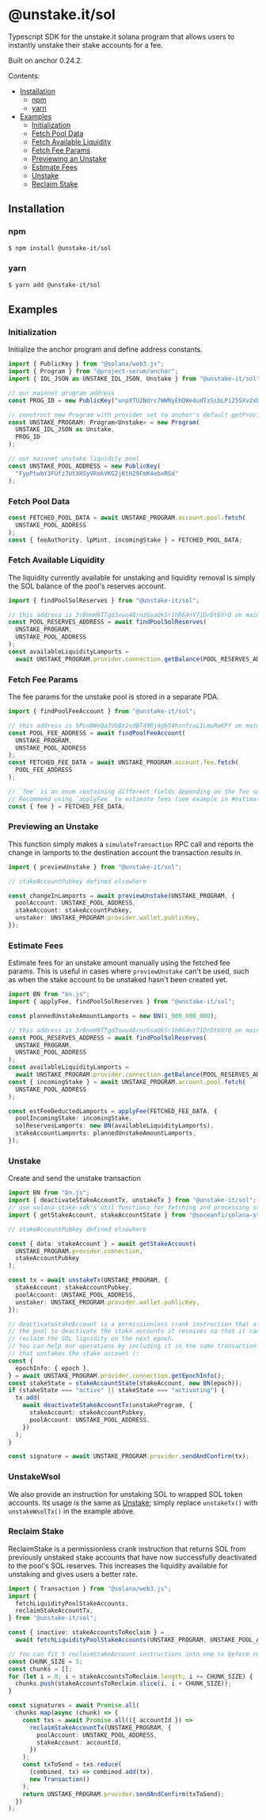 # @unstake.it/sol

Typescript SDK for the unstake.it solana program that allows users to instantly unstake their stake accounts for a fee.

Built on anchor 0.24.2.

Contents:

- [Installation](#installation)
  - [npm](#npm)
  - [yarn](#yarn)
- [Examples](#examples)
  - [Initialization](#initialization)
  - [Fetch Pool Data](#fetch-pool-data)
  - [Fetch Available Liquidity](#fetch-available-liquidity)
  - [Fetch Fee Params](#fetch-fee-params)
  - [Previewing an Unstake](#previewing-an-unstake)
  - [Estimate Fees](#estimate-fees)
  - [Unstake](#unstake)
  - [Reclaim Stake](#reclaim-stake)

## Installation

### npm

```bash
$ npm install @unstake-it/sol
```

### yarn

```bash
$ yarn add @unstake-it/sol
```

## Examples

### Initialization

Initialize the anchor program and define address constants.

```ts
import { PublicKey } from "@solana/web3.js";
import { Program } from "@project-serum/anchor";
import { IDL_JSON as UNSTAKE_IDL_JSON, Unstake } from "@unstake-it/sol";

// our mainnet program address
const PROG_ID = new PublicKey("unpXTU2Ndrc7WWNyEhQWe4udTzSibLPi25SXv2xbCHQ");

// construct new Program with provider set to anchor's default getProvider()
const UNSTAKE_PROGRAM: Program<Unstake> = new Program(
  UNSTAKE_IDL_JSON as Unstake,
  PROG_ID
);

// our mainnet unstake liquidity pool
const UNSTAKE_POOL_ADDRESS = new PublicKey(
  "FypPtwbY3FUfzJUtXHSyVRokVKG2jKtH29FmK4ebxRSd"
);
```

### Fetch Pool Data

```ts
const FETCHED_POOL_DATA = await UNSTAKE_PROGRAM.account.pool.fetch(
  UNSTAKE_POOL_ADDRESS
);
const { feeAuthority, lpMint, incomingStake } = FETCHED_POOL_DATA;
```

### Fetch Available Liquidity

The liquidity currently available for unstaking and liquidity removal is simply the SOL balance of the pool's reserves account.

```ts
import { findPoolSolReserves } from "@unstake-it/sol";

// this address is 3rBnnH9TTgd3xwu48rnzGsaQkSr1hR64nY71DrDt6VrQ on mainnet
const POOL_RESERVES_ADDRESS = await findPoolSolReserves(
  UNSTAKE_PROGRAM,
  UNSTAKE_POOL_ADDRESS
);
const availableLiquidityLamports =
  await UNSTAKE_PROGRAM.provider.connection.getBalance(POOL_RESERVES_ADDRESS);
```

### Fetch Fee Params

The fee params for the unstake pool is stored in a separate PDA.

```ts
import { findPoolFeeAccount } from "@unstake-it/sol";

// this address is 5Pcu8WeQa3VbBz2vdBT49Rj4gbS4hsnfzuL1LmuRaKFY on mainnet
const POOL_FEE_ADDRESS = await findPoolFeeAccount(
  UNSTAKE_PROGRAM,
  UNSTAKE_POOL_ADDRESS
);
const FETCHED_FEE_DATA = await UNSTAKE_PROGRAM.account.fee.fetch(
  POOL_FEE_ADDRESS
);

// `fee` is an enum containing different fields depending on the fee schedule variant.
// Recommend using `applyFee` to estimate fees (see example in #estimate-fees below)
const { fee } = FETCHED_FEE_DATA;
```

### Previewing an Unstake

This function simply makes a `simulateTransaction` RPC call and reports the change in lamports to the destination account the transaction results in.

```ts
import { previewUnstake } from "@unstake-it/sol";

// stakeAccountPubkey defined elsewhere

const changeInLamports = await previewUnstake(UNSTAKE_PROGRAM, {
  poolAccount: UNSTAKE_POOL_ADDRESS,
  stakeAccount: stakeAccountPubkey,
  unstaker: UNSTAKE_PROGRAM.provider.wallet.publicKey,
});
```

### Estimate Fees

Estimate fees for an unstake amount manually using the fetched fee params. This is useful in cases where `previewUnstake` can't be used, such as when the stake account to be unstaked hasn't been created yet.

```ts
import BN from "bn.js";
import { applyFee, findPoolSolReserves } from "@unstake-it/sol";

const plannedUnstakeAmountLamports = new BN(1_000_000_000);

// this address is 3rBnnH9TTgd3xwu48rnzGsaQkSr1hR64nY71DrDt6VrQ on mainnet
const POOL_RESERVES_ADDRESS = await findPoolSolReserves(
  UNSTAKE_PROGRAM,
  UNSTAKE_POOL_ADDRESS
);
const availableLiquidityLamports =
  await UNSTAKE_PROGRAM.provider.connection.getBalance(POOL_RESERVES_ADDRESS);
const { incomingStake } = await UNSTAKE_PROGRAM.account.pool.fetch(
  UNSTAKE_POOL_ADDRESS
);

const estFeeDeductedLamports = applyFee(FETCHED_FEE_DATA, {
  poolIncomingStake: incomingStake,
  solReservesLamports: new BN(availableLiquidityLamports),
  stakeAccountLamports: plannedUnstakeAmountLamports,
});
```

### Unstake

Create and send the unstake transaction

```ts
import BN from "bn.js";
import { deactivateStakeAccountTx, unstakeTx } from "@unstake-it/sol";
// use solana-stake-sdk's util functions for fetching and processing stake accounts
import { getStakeAccount, stakeAccountState } from "@soceanfi/solana-stake-sdk";

// stakeAccountPubkey defined elsewhere

const { data: stakeAccount } = await getStakeAccount(
  UNSTAKE_PROGRAM.provider.connection,
  stakeAccountPubkey
);

const tx = await unstakeTx(UNSTAKE_PROGRAM, {
  stakeAccount: stakeAccountPubkey,
  poolAccount: UNSTAKE_POOL_ADDRESS,
  unstaker: UNSTAKE_PROGRAM.provider.wallet.publicKey,
});

// deactivateStakeAccount is a permissionless crank instruction that allows
// the pool to deactivate the stake accounts it receives so that it can
// reclaim the SOL liquidity on the next epoch.
// You can help our operations by including it in the same transaction
// that unstakes the stake account (:
const {
  epochInfo: { epoch },
} = await UNSTAKE_PROGRAM.provider.connection.getEpochInfo();
const stakeState = stakeAccountState(stakeAccount, new BN(epoch));
if (stakeState === "active" || stakeState === "activating") {
  tx.add(
    await deactivateStakeAccountTx(unstakeProgram, {
      stakeAccount: stakeAccountPubkey,
      poolAccount: UNSTAKE_POOL_ADDRESS,
    })
  );
}

const signature = await UNSTAKE_PROGRAM.provider.sendAndConfirm(tx);
```

### UnstakeWsol

We also provide an instruction for unstaking SOL to wrapped SOL token accounts. Its usage is the same as [Unstake](#unstake); simply replace `unstakeTx()` with `unstakeWsolTx()` in the example above.

### Reclaim Stake

ReclaimStake is a permissionless crank instruction that returns SOL from previously unstaked stake accounts that have now successfully deactivated to the pool's SOL reserves. This increases the liquidity available for unstaking and gives users a better rate.

```ts
import { Transaction } from "@solana/web3.js";
import {
  fetchLiquidityPoolStakeAccounts,
  reclaimStakeAccountTx,
} from "@unstake-it/sol";

const { inactive: stakeAccountsToReclaim } =
  await fetchLiquidityPoolStakeAccounts(UNSTAKE_PROGRAM, UNSTAKE_POOL_ADDRESS);

// You can fit 5 reclaimStakeAccount instructions into one tx before running into packet size limits
const CHUNK_SIZE = 5;
const chunks = [];
for (let i = 0; i < stakeAccountsToReclaim.length; i += CHUNK_SIZE) {
  chunks.push(stakeAccountsToReclaim.slice(i, i + CHUNK_SIZE));
}

const signatures = await Promise.all(
  chunks.map(async (chunk) => {
    const txs = await Promise.all(({ accountId }) =>
      reclaimStakeAccountTx(UNSTAKE_PROGRAM, {
        poolAccount: UNSTAKE_POOL_ADDRESS,
        stakeAccount: accountId,
      })
    );
    const txToSend = txs.reduce(
      (combined, tx) => combined.add(tx),
      new Transaction()
    );
    return UNSTAKE_PROGRAM.provider.sendAndConfirm(txToSend);
  })
);
```
